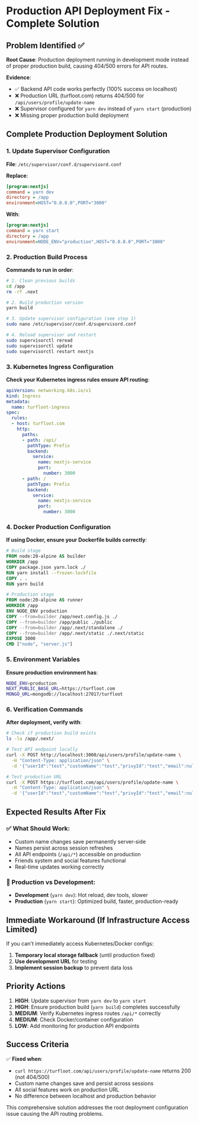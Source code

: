 # Production API Deployment Fix - Complete Solution

## Problem Identified ✅

**Root Cause**: Production deployment running in development mode instead of proper production build, causing 404/500 errors for API routes.

**Evidence**:
- ✅ Backend API code works perfectly (100% success on localhost)
- ❌ Production URL (turfloot.com) returns 404/500 for `/api/users/profile/update-name`
- ❌ Supervisor configured for `yarn dev` instead of `yarn start` (production)
- ❌ Missing proper production build deployment

## Complete Production Deployment Solution

### 1. Update Supervisor Configuration

**File**: `/etc/supervisor/conf.d/supervisord.conf`

**Replace**:
```ini
[program:nextjs]
command = yarn dev
directory = /app
environment=HOST="0.0.0.0",PORT="3000"
```

**With**:
```ini
[program:nextjs]
command = yarn start
directory = /app
environment=NODE_ENV="production",HOST="0.0.0.0",PORT="3000"
```

### 2. Production Build Process

**Commands to run in order**:
```bash
# 1. Clean previous builds
cd /app
rm -rf .next

# 2. Build production version
yarn build

# 3. Update supervisor configuration (see step 1)
sudo nano /etc/supervisor/conf.d/supervisord.conf

# 4. Reload supervisor and restart
sudo supervisorctl reread
sudo supervisorctl update  
sudo supervisorctl restart nextjs
```

### 3. Kubernetes Ingress Configuration

**Check your Kubernetes ingress rules ensure API routing**:
```yaml
apiVersion: networking.k8s.io/v1
kind: Ingress
metadata:
  name: turfloot-ingress
spec:
  rules:
  - host: turfloot.com
    http:
      paths:
      - path: /api/
        pathType: Prefix
        backend:
          service:
            name: nextjs-service
            port:
              number: 3000
      - path: /
        pathType: Prefix
        backend:
          service:
            name: nextjs-service
            port:
              number: 3000
```

### 4. Docker Production Configuration

**If using Docker, ensure your Dockerfile builds correctly**:
```dockerfile
# Build stage
FROM node:20-alpine AS builder
WORKDIR /app
COPY package.json yarn.lock ./
RUN yarn install --frozen-lockfile
COPY . .
RUN yarn build

# Production stage  
FROM node:20-alpine AS runner
WORKDIR /app
ENV NODE_ENV production
COPY --from=builder /app/next.config.js ./
COPY --from=builder /app/public ./public
COPY --from=builder /app/.next/standalone ./
COPY --from=builder /app/.next/static ./.next/static
EXPOSE 3000
CMD ["node", "server.js"]
```

### 5. Environment Variables

**Ensure production environment has**:
```bash
NODE_ENV=production
NEXT_PUBLIC_BASE_URL=https://turfloot.com
MONGO_URL=mongodb://localhost:27017/turfloot
```

### 6. Verification Commands

**After deployment, verify with**:
```bash
# Check if production build exists
ls -la /app/.next/

# Test API endpoint locally
curl -X POST http://localhost:3000/api/users/profile/update-name \
  -H "Content-Type: application/json" \
  -d '{"userId":"test","customName":"test","privyId":"test","email":null}'

# Test production URL  
curl -X POST https://turfloot.com/api/users/profile/update-name \
  -H "Content-Type: application/json" \
  -d '{"userId":"test","customName":"test","privyId":"test","email":null}'
```

## Expected Results After Fix

### ✅ What Should Work:
- Custom name changes save permanently server-side
- Names persist across session refreshes  
- All API endpoints (`/api/*`) accessible on production
- Friends system and social features functional
- Real-time updates working correctly

### 🔧 Production vs Development:
- **Development** (`yarn dev`): Hot reload, dev tools, slower
- **Production** (`yarn start`): Optimized build, faster, production-ready

## Immediate Workaround (If Infrastructure Access Limited)

If you can't immediately access Kubernetes/Docker configs:

1. **Temporary local storage fallback** (until production fixed)
2. **Use development URL** for testing
3. **Implement session backup** to prevent data loss

## Priority Actions

1. **HIGH**: Update supervisor from `yarn dev` to `yarn start`
2. **HIGH**: Ensure production build (`yarn build`) completes successfully
3. **MEDIUM**: Verify Kubernetes ingress routes `/api/*` correctly
4. **MEDIUM**: Check Docker/container configuration
5. **LOW**: Add monitoring for production API endpoints

## Success Criteria

✅ **Fixed when**:
- `curl https://turfloot.com/api/users/profile/update-name` returns 200 (not 404/500)
- Custom name changes save and persist across sessions
- All social features work on production URL
- No difference between localhost and production behavior

This comprehensive solution addresses the root deployment configuration issue causing the API routing problems.